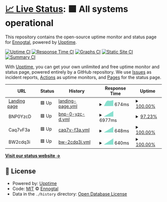 # [📈 Live Status](https://Ennogtal.github.io/upptime): <!--live status--> **🟩 All systems operational**

This repository contains the open-source uptime monitor and status page for [Ennogtal](https://ennogtal.com), powered by [Upptime](https://github.com/upptime/upptime).

[![Uptime CI](https://github.com/Ennogtal/upptime/workflows/Uptime%20CI/badge.svg)](https://github.com/Ennogtal/upptime/actions?query=workflow%3A%22Uptime+CI%22)
[![Response Time CI](https://github.com/Ennogtal/upptime/workflows/Response%20Time%20CI/badge.svg)](https://github.com/Ennogtal/upptime/actions?query=workflow%3A%22Response+Time+CI%22)
[![Graphs CI](https://github.com/Ennogtal/upptime/workflows/Graphs%20CI/badge.svg)](https://github.com/Ennogtal/upptime/actions?query=workflow%3A%22Graphs+CI%22)
[![Static Site CI](https://github.com/Ennogtal/upptime/workflows/Static%20Site%20CI/badge.svg)](https://github.com/Ennogtal/upptime/actions?query=workflow%3A%22Static+Site+CI%22)
[![Summary CI](https://github.com/Ennogtal/upptime/workflows/Summary%20CI/badge.svg)](https://github.com/Ennogtal/upptime/actions?query=workflow%3A%22Summary+CI%22)

With [Upptime](https://upptime.js.org), you can get your own unlimited and free uptime monitor and status page, powered entirely by a GitHub repository. We use [Issues](https://github.com/Ennogtal/upptime/issues) as incident reports, [Actions](https://github.com/Ennogtal/upptime/actions) as uptime monitors, and [Pages](https://Ennogtal.github.io/upptime) for the status page.

<!--start: status pages-->
<!-- This summary is generated by Upptime (https://github.com/upptime/upptime) -->
<!-- Do not edit this manually, your changes will be overwritten -->
<!-- prettier-ignore -->
| URL | Status | History | Response Time | Uptime |
| --- | ------ | ------- | ------------- | ------ |
| <img alt="" src="https://icons.duckduckgo.com/ip3/ennogtal.com.ico" height="13"> [Landing page](https://ennogtal.com) | 🟩 Up | [landing-page.yml](https://github.com/ennogtal/upptime/commits/HEAD/history/landing-page.yml) | <details><summary><img alt="Response time graph" src="./graphs/landing-page/response-time-week.png" height="20"> 674ms</summary><br><a href="https://Ennogtal.github.io/upptime/history/landing-page"><img alt="Response time 674" src="https://img.shields.io/endpoint?url=https%3A%2F%2Fraw.githubusercontent.com%2Fennogtal%2Fupptime%2FHEAD%2Fapi%2Flanding-page%2Fresponse-time.json"></a><br><a href="https://Ennogtal.github.io/upptime/history/landing-page"><img alt="24-hour response time 674" src="https://img.shields.io/endpoint?url=https%3A%2F%2Fraw.githubusercontent.com%2Fennogtal%2Fupptime%2FHEAD%2Fapi%2Flanding-page%2Fresponse-time-day.json"></a><br><a href="https://Ennogtal.github.io/upptime/history/landing-page"><img alt="7-day response time 674" src="https://img.shields.io/endpoint?url=https%3A%2F%2Fraw.githubusercontent.com%2Fennogtal%2Fupptime%2FHEAD%2Fapi%2Flanding-page%2Fresponse-time-week.json"></a><br><a href="https://Ennogtal.github.io/upptime/history/landing-page"><img alt="30-day response time 674" src="https://img.shields.io/endpoint?url=https%3A%2F%2Fraw.githubusercontent.com%2Fennogtal%2Fupptime%2FHEAD%2Fapi%2Flanding-page%2Fresponse-time-month.json"></a><br><a href="https://Ennogtal.github.io/upptime/history/landing-page"><img alt="1-year response time 674" src="https://img.shields.io/endpoint?url=https%3A%2F%2Fraw.githubusercontent.com%2Fennogtal%2Fupptime%2FHEAD%2Fapi%2Flanding-page%2Fresponse-time-year.json"></a></details> | <details><summary><a href="https://Ennogtal.github.io/upptime/history/landing-page">100.00%</a></summary><a href="https://Ennogtal.github.io/upptime/history/landing-page"><img alt="All-time uptime 100.00%" src="https://img.shields.io/endpoint?url=https%3A%2F%2Fraw.githubusercontent.com%2Fennogtal%2Fupptime%2FHEAD%2Fapi%2Flanding-page%2Fuptime.json"></a><br><a href="https://Ennogtal.github.io/upptime/history/landing-page"><img alt="24-hour uptime 100.00%" src="https://img.shields.io/endpoint?url=https%3A%2F%2Fraw.githubusercontent.com%2Fennogtal%2Fupptime%2FHEAD%2Fapi%2Flanding-page%2Fuptime-day.json"></a><br><a href="https://Ennogtal.github.io/upptime/history/landing-page"><img alt="7-day uptime 100.00%" src="https://img.shields.io/endpoint?url=https%3A%2F%2Fraw.githubusercontent.com%2Fennogtal%2Fupptime%2FHEAD%2Fapi%2Flanding-page%2Fuptime-week.json"></a><br><a href="https://Ennogtal.github.io/upptime/history/landing-page"><img alt="30-day uptime 100.00%" src="https://img.shields.io/endpoint?url=https%3A%2F%2Fraw.githubusercontent.com%2Fennogtal%2Fupptime%2FHEAD%2Fapi%2Flanding-page%2Fuptime-month.json"></a><br><a href="https://Ennogtal.github.io/upptime/history/landing-page"><img alt="1-year uptime 100.00%" src="https://img.shields.io/endpoint?url=https%3A%2F%2Fraw.githubusercontent.com%2Fennogtal%2Fupptime%2FHEAD%2Fapi%2Flanding-page%2Fuptime-year.json"></a></details>
| <img alt="" src="https://icons.duckduckgo.com/ip3/null.ico" height="13"> BNP0YzcD | 🟩 Up | [bnp-0-yzc-d.yml](https://github.com/ennogtal/upptime/commits/HEAD/history/bnp-0-yzc-d.yml) | <details><summary><img alt="Response time graph" src="./graphs/bnp-0-yzc-d/response-time-week.png" height="20"> 6977ms</summary><br><a href="https://Ennogtal.github.io/upptime/history/bnp-0-yzc-d"><img alt="Response time 6977" src="https://img.shields.io/endpoint?url=https%3A%2F%2Fraw.githubusercontent.com%2Fennogtal%2Fupptime%2FHEAD%2Fapi%2Fbnp-0-yzc-d%2Fresponse-time.json"></a><br><a href="https://Ennogtal.github.io/upptime/history/bnp-0-yzc-d"><img alt="24-hour response time 6977" src="https://img.shields.io/endpoint?url=https%3A%2F%2Fraw.githubusercontent.com%2Fennogtal%2Fupptime%2FHEAD%2Fapi%2Fbnp-0-yzc-d%2Fresponse-time-day.json"></a><br><a href="https://Ennogtal.github.io/upptime/history/bnp-0-yzc-d"><img alt="7-day response time 6977" src="https://img.shields.io/endpoint?url=https%3A%2F%2Fraw.githubusercontent.com%2Fennogtal%2Fupptime%2FHEAD%2Fapi%2Fbnp-0-yzc-d%2Fresponse-time-week.json"></a><br><a href="https://Ennogtal.github.io/upptime/history/bnp-0-yzc-d"><img alt="30-day response time 6977" src="https://img.shields.io/endpoint?url=https%3A%2F%2Fraw.githubusercontent.com%2Fennogtal%2Fupptime%2FHEAD%2Fapi%2Fbnp-0-yzc-d%2Fresponse-time-month.json"></a><br><a href="https://Ennogtal.github.io/upptime/history/bnp-0-yzc-d"><img alt="1-year response time 6977" src="https://img.shields.io/endpoint?url=https%3A%2F%2Fraw.githubusercontent.com%2Fennogtal%2Fupptime%2FHEAD%2Fapi%2Fbnp-0-yzc-d%2Fresponse-time-year.json"></a></details> | <details><summary><a href="https://Ennogtal.github.io/upptime/history/bnp-0-yzc-d">97.23%</a></summary><a href="https://Ennogtal.github.io/upptime/history/bnp-0-yzc-d"><img alt="All-time uptime 97.23%" src="https://img.shields.io/endpoint?url=https%3A%2F%2Fraw.githubusercontent.com%2Fennogtal%2Fupptime%2FHEAD%2Fapi%2Fbnp-0-yzc-d%2Fuptime.json"></a><br><a href="https://Ennogtal.github.io/upptime/history/bnp-0-yzc-d"><img alt="24-hour uptime 97.23%" src="https://img.shields.io/endpoint?url=https%3A%2F%2Fraw.githubusercontent.com%2Fennogtal%2Fupptime%2FHEAD%2Fapi%2Fbnp-0-yzc-d%2Fuptime-day.json"></a><br><a href="https://Ennogtal.github.io/upptime/history/bnp-0-yzc-d"><img alt="7-day uptime 97.23%" src="https://img.shields.io/endpoint?url=https%3A%2F%2Fraw.githubusercontent.com%2Fennogtal%2Fupptime%2FHEAD%2Fapi%2Fbnp-0-yzc-d%2Fuptime-week.json"></a><br><a href="https://Ennogtal.github.io/upptime/history/bnp-0-yzc-d"><img alt="30-day uptime 97.23%" src="https://img.shields.io/endpoint?url=https%3A%2F%2Fraw.githubusercontent.com%2Fennogtal%2Fupptime%2FHEAD%2Fapi%2Fbnp-0-yzc-d%2Fuptime-month.json"></a><br><a href="https://Ennogtal.github.io/upptime/history/bnp-0-yzc-d"><img alt="1-year uptime 97.23%" src="https://img.shields.io/endpoint?url=https%3A%2F%2Fraw.githubusercontent.com%2Fennogtal%2Fupptime%2FHEAD%2Fapi%2Fbnp-0-yzc-d%2Fuptime-year.json"></a></details>
| <img alt="" src="https://icons.duckduckgo.com/ip3/null.ico" height="13"> Caq7vF3a | 🟩 Up | [caq7v-f3a.yml](https://github.com/ennogtal/upptime/commits/HEAD/history/caq7v-f3a.yml) | <details><summary><img alt="Response time graph" src="./graphs/caq7v-f3a/response-time-week.png" height="20"> 648ms</summary><br><a href="https://Ennogtal.github.io/upptime/history/caq7v-f3a"><img alt="Response time 648" src="https://img.shields.io/endpoint?url=https%3A%2F%2Fraw.githubusercontent.com%2Fennogtal%2Fupptime%2FHEAD%2Fapi%2Fcaq7v-f3a%2Fresponse-time.json"></a><br><a href="https://Ennogtal.github.io/upptime/history/caq7v-f3a"><img alt="24-hour response time 648" src="https://img.shields.io/endpoint?url=https%3A%2F%2Fraw.githubusercontent.com%2Fennogtal%2Fupptime%2FHEAD%2Fapi%2Fcaq7v-f3a%2Fresponse-time-day.json"></a><br><a href="https://Ennogtal.github.io/upptime/history/caq7v-f3a"><img alt="7-day response time 648" src="https://img.shields.io/endpoint?url=https%3A%2F%2Fraw.githubusercontent.com%2Fennogtal%2Fupptime%2FHEAD%2Fapi%2Fcaq7v-f3a%2Fresponse-time-week.json"></a><br><a href="https://Ennogtal.github.io/upptime/history/caq7v-f3a"><img alt="30-day response time 648" src="https://img.shields.io/endpoint?url=https%3A%2F%2Fraw.githubusercontent.com%2Fennogtal%2Fupptime%2FHEAD%2Fapi%2Fcaq7v-f3a%2Fresponse-time-month.json"></a><br><a href="https://Ennogtal.github.io/upptime/history/caq7v-f3a"><img alt="1-year response time 648" src="https://img.shields.io/endpoint?url=https%3A%2F%2Fraw.githubusercontent.com%2Fennogtal%2Fupptime%2FHEAD%2Fapi%2Fcaq7v-f3a%2Fresponse-time-year.json"></a></details> | <details><summary><a href="https://Ennogtal.github.io/upptime/history/caq7v-f3a">100.00%</a></summary><a href="https://Ennogtal.github.io/upptime/history/caq7v-f3a"><img alt="All-time uptime 100.00%" src="https://img.shields.io/endpoint?url=https%3A%2F%2Fraw.githubusercontent.com%2Fennogtal%2Fupptime%2FHEAD%2Fapi%2Fcaq7v-f3a%2Fuptime.json"></a><br><a href="https://Ennogtal.github.io/upptime/history/caq7v-f3a"><img alt="24-hour uptime 100.00%" src="https://img.shields.io/endpoint?url=https%3A%2F%2Fraw.githubusercontent.com%2Fennogtal%2Fupptime%2FHEAD%2Fapi%2Fcaq7v-f3a%2Fuptime-day.json"></a><br><a href="https://Ennogtal.github.io/upptime/history/caq7v-f3a"><img alt="7-day uptime 100.00%" src="https://img.shields.io/endpoint?url=https%3A%2F%2Fraw.githubusercontent.com%2Fennogtal%2Fupptime%2FHEAD%2Fapi%2Fcaq7v-f3a%2Fuptime-week.json"></a><br><a href="https://Ennogtal.github.io/upptime/history/caq7v-f3a"><img alt="30-day uptime 100.00%" src="https://img.shields.io/endpoint?url=https%3A%2F%2Fraw.githubusercontent.com%2Fennogtal%2Fupptime%2FHEAD%2Fapi%2Fcaq7v-f3a%2Fuptime-month.json"></a><br><a href="https://Ennogtal.github.io/upptime/history/caq7v-f3a"><img alt="1-year uptime 100.00%" src="https://img.shields.io/endpoint?url=https%3A%2F%2Fraw.githubusercontent.com%2Fennogtal%2Fupptime%2FHEAD%2Fapi%2Fcaq7v-f3a%2Fuptime-year.json"></a></details>
| <img alt="" src="https://icons.duckduckgo.com/ip3/null.ico" height="13"> BW2cdq3i | 🟩 Up | [bw-2cdq3i.yml](https://github.com/ennogtal/upptime/commits/HEAD/history/bw-2cdq3i.yml) | <details><summary><img alt="Response time graph" src="./graphs/bw-2cdq3i/response-time-week.png" height="20"> 640ms</summary><br><a href="https://Ennogtal.github.io/upptime/history/bw-2cdq3i"><img alt="Response time 640" src="https://img.shields.io/endpoint?url=https%3A%2F%2Fraw.githubusercontent.com%2Fennogtal%2Fupptime%2FHEAD%2Fapi%2Fbw-2cdq3i%2Fresponse-time.json"></a><br><a href="https://Ennogtal.github.io/upptime/history/bw-2cdq3i"><img alt="24-hour response time 640" src="https://img.shields.io/endpoint?url=https%3A%2F%2Fraw.githubusercontent.com%2Fennogtal%2Fupptime%2FHEAD%2Fapi%2Fbw-2cdq3i%2Fresponse-time-day.json"></a><br><a href="https://Ennogtal.github.io/upptime/history/bw-2cdq3i"><img alt="7-day response time 640" src="https://img.shields.io/endpoint?url=https%3A%2F%2Fraw.githubusercontent.com%2Fennogtal%2Fupptime%2FHEAD%2Fapi%2Fbw-2cdq3i%2Fresponse-time-week.json"></a><br><a href="https://Ennogtal.github.io/upptime/history/bw-2cdq3i"><img alt="30-day response time 640" src="https://img.shields.io/endpoint?url=https%3A%2F%2Fraw.githubusercontent.com%2Fennogtal%2Fupptime%2FHEAD%2Fapi%2Fbw-2cdq3i%2Fresponse-time-month.json"></a><br><a href="https://Ennogtal.github.io/upptime/history/bw-2cdq3i"><img alt="1-year response time 640" src="https://img.shields.io/endpoint?url=https%3A%2F%2Fraw.githubusercontent.com%2Fennogtal%2Fupptime%2FHEAD%2Fapi%2Fbw-2cdq3i%2Fresponse-time-year.json"></a></details> | <details><summary><a href="https://Ennogtal.github.io/upptime/history/bw-2cdq3i">100.00%</a></summary><a href="https://Ennogtal.github.io/upptime/history/bw-2cdq3i"><img alt="All-time uptime 100.00%" src="https://img.shields.io/endpoint?url=https%3A%2F%2Fraw.githubusercontent.com%2Fennogtal%2Fupptime%2FHEAD%2Fapi%2Fbw-2cdq3i%2Fuptime.json"></a><br><a href="https://Ennogtal.github.io/upptime/history/bw-2cdq3i"><img alt="24-hour uptime 100.00%" src="https://img.shields.io/endpoint?url=https%3A%2F%2Fraw.githubusercontent.com%2Fennogtal%2Fupptime%2FHEAD%2Fapi%2Fbw-2cdq3i%2Fuptime-day.json"></a><br><a href="https://Ennogtal.github.io/upptime/history/bw-2cdq3i"><img alt="7-day uptime 100.00%" src="https://img.shields.io/endpoint?url=https%3A%2F%2Fraw.githubusercontent.com%2Fennogtal%2Fupptime%2FHEAD%2Fapi%2Fbw-2cdq3i%2Fuptime-week.json"></a><br><a href="https://Ennogtal.github.io/upptime/history/bw-2cdq3i"><img alt="30-day uptime 100.00%" src="https://img.shields.io/endpoint?url=https%3A%2F%2Fraw.githubusercontent.com%2Fennogtal%2Fupptime%2FHEAD%2Fapi%2Fbw-2cdq3i%2Fuptime-month.json"></a><br><a href="https://Ennogtal.github.io/upptime/history/bw-2cdq3i"><img alt="1-year uptime 100.00%" src="https://img.shields.io/endpoint?url=https%3A%2F%2Fraw.githubusercontent.com%2Fennogtal%2Fupptime%2FHEAD%2Fapi%2Fbw-2cdq3i%2Fuptime-year.json"></a></details>

<!--end: status pages-->

[**Visit our status website →**](https://Ennogtal.github.io/upptime)

## 📄 License

- Powered by: [Upptime](https://github.com/upptime/upptime)
- Code: [MIT](./LICENSE) © [Ennogtal](https://ennogtal.com)
- Data in the `./history` directory: [Open Database License](https://opendatacommons.org/licenses/odbl/1-0/)
